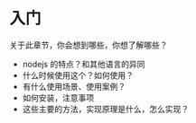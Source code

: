# 入门

关于此章节，你会想到哪些，你想了解哪些？

- nodejs 的特点？和其他语言的异同
- 什么时候使用这个？如何使用？
- 有什么使用场景、使用案例？
- 如何安装，注意事项
- 这些主要的方法，实现原理是什么，怎么实现？
